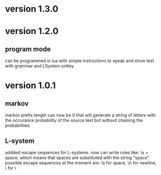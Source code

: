 # version 1.3.0

# version 1.2.0

## program mode
can be programmed in lua
with simple instructions to speak and show text
with grammar and LSystem
onKey

# version 1.0.1

## markov
markov prefix length can now be 0
that will generate a string of letters with the occurance probability of the source text but without chaining the probabilities

## L-system
addded escape sequences for L-systems.
now can write rules like:
\s = space;
which means that spaces are substituted with the string "space".
possible escape sequences at the moment are: \s for space, \n for newline, \\ for \





